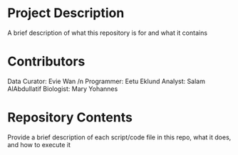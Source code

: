 # Project Description

A brief description of what this repository is for and what it contains

# Contributors

Data Curator: Evie Wan /n
Programmer: Eetu Eklund
Analyst: Salam AlAbdullatif
Biologist: Mary Yohannes

# Repository Contents

Provide a brief description of each script/code file in this repo, what it does, and how to execute it
